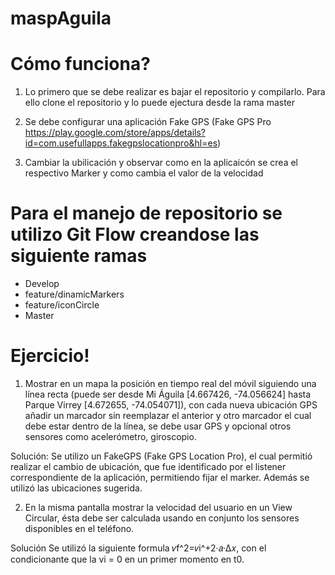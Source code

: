# maspAguila


# Cómo funciona?

1. Lo primero que se debe realizar es bajar el repositorio y compilarlo. Para ello clone el repositorio y lo puede ejectura
desde la rama master

2. Se debe configurar una aplicación Fake GPS (Fake GPS Pro https://play.google.com/store/apps/details?id=com.usefullapps.fakegpslocationpro&hl=es)

3. Cambiar la ubilicación y observar como en la aplicaicón se crea el respectivo Marker y como cambia el valor de la velocidad


# Para el manejo de repositorio se utilizo Git Flow creandose las siguiente ramas
 - Develop
 - feature/dinamicMarkers
 - feature/iconCircle
 - Master


# Ejercicio!


1. Mostrar en un mapa la posición en tiempo real del móvil siguiendo una línea recta (puede ser desde 
Mi Águila [4.667426, -74.056624] hasta
Parque Virrey [4.672655, -74.054071]), con cada nueva ubicación GPS añadir un marcador sin reemplazar el anterior y otro marcador el cual
debe estar dentro de la línea, se debe usar GPS y opcional otros sensores como acelerómetro, giroscopio.

Solución:
Se utilizo un FakeGPS (Fake GPS Location Pro), el cual permitió realizar el cambio de ubicación, que fue identificado  por 
el listener correspondiente de la aplicación, permitiendo fijar el marker. Además se utilizó las ubicaciones sugerida.

2. En la misma pantalla mostrar la velocidad del usuario en un View Circular, ésta debe ser calculada usando en conjunto los sensores
disponibles en el teléfono.

Solución
Se utilizó la siguiente formula 𝑣f^2=𝑣i^+2·𝑎·∆𝑥, con el condicionante que la vi = 0 en un primer momento en t0. 



